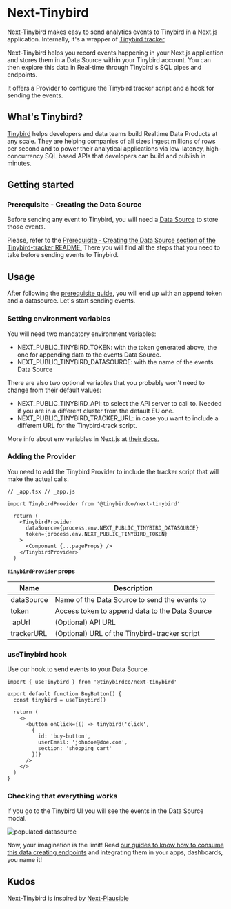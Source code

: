 # Next-Tinybird

Next-Tinybird makes easy to send analytics events to Tinybird in a Next.js application. Internally, it's a wrapper of [Tinybird tracker](https://github.com/tinybirdco/tinybird-tracker)

Next-Tinybird helps you record events happening in your Next.js application and stores them in a Data Source within your Tinybird account. You can then explore this data in Real-time through Tinybird's SQL pipes and endpoints.

It offers a Provider to configure the Tinybird tracker script and a hook for sending the events.

## What's Tinybird?

[Tinybird](https://www.tinybird.co/) helps developers and data teams build Realtime Data Products at any scale. They are helping companies of all sizes ingest millions of rows per second and to power their analytical applications via low-latency, high-concurrency SQL based APIs that developers can build and publish in minutes.

## Getting started

### Prerequisite - Creating the Data Source

Before sending any event to Tinybird, you will need a [Data Source](https://docs.tinybird.co/main-concepts.html#data-sources) to store those events.

Please, refer to the [Prerequisite - Creating the Data Source section of the Tinybird-tracker README.](https://github.com/tinybirdco/tinybird-tracker#prerequisite---creating-the-data-source) There you will find all the steps that you need to take before sending events to Tinybird.

## Usage

After following the [prerequisite guide](https://github.com/tinybirdco/tinybird-tracker#prerequisite---creating-the-data-source), you will end up with an append token and a datasource. Let's start sending events.

### Setting environment variables

You will need two mandatory environment variables:
- NEXT_PUBLIC_TINYBIRD_TOKEN: with the token generated above, the one for appending data to the events Data Source. 
- NEXT_PUBLIC_TINYBIRD_DATASOURCE: with the name of the events Data Source

There are also two optional variables that you probably won't need to change from their default values:
- NEXT_PUBLIC_TINYBIRD_API: to select the API server to call to. Needed if you are in a different cluster from the default EU one.
- NEXT_PUBLIC_TINYBIRD_TRACKER_URL: in case you want to include a different URL for the Tinybird-track script. 

More info about env variables in Next.js at [their docs.](https://nextjs.org/docs/basic-features/environment-variables#exposing-environment-variables-to-the-browser)


### Adding the Provider

You need to add the Tinybird Provider to include the tracker script that will make the actual calls.

```
// _app.tsx // _app.js

import TinybirdProvider from '@tinybirdco/next-tinybird'

  return (
    <TinybirdProvider 
      dataSource={process.env.NEXT_PUBLIC_TINYBIRD_DATASOURCE}
      token={process.env.NEXT_PUBLIC_TINYBIRD_TOKEN}
    >
      <Component {...pageProps} />
    </TinybirdProvider>
  )
```

**`TinybirdProvider` props**

| Name | Description |
|-|-|
| dataSource | Name of the Data Source to send the events to |
| token | Access token to append data to the Data Source |
| apUrl | (Optional) API URL
| trackerURL | (Optional) URL of the Tinybird-tracker script |


### useTinybird hook

Use our hook to send events to your Data Source.

```
import { useTinybird } from '@tinybirdco/next-tinybird'

export default function BuyButton() {
  const tinybird = useTinybird()

  return (
    <>
      <button onClick={() => tinybird('click',
        {
          id: 'buy-button',
          userEmail: 'johndoe@doe.com',
          section: 'shopping cart'
        })}
      />
    </>
  )
}
```

### Checking that everything works

If you go to the Tinybird UI you will see the events in the Data Source modal.

![populated datasource](https://user-images.githubusercontent.com/1078228/138273316-9dd46c52-9beb-4e37-84b8-82f9ab219f3d.png)

Now, your imagination is the limit! Read [our guides to know how to consume this data creating endpoints](https://docs.tinybird.co/api-reference/query-api.html) and integrating them in your apps, dashboards, you name it!

## Kudos

Next-Tinybird is inspired by [Next-Plausible](https://github.com/4lejandrito/next-plausible/)
